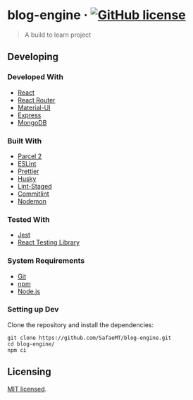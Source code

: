 # blog-engine &middot; [![GitHub license](https://img.shields.io/badge/license-MIT-blue.svg?style=flat-square)](LICENSE)

> A build to learn project

## Developing

### Developed With

- [React](https://reactjs.org/)
- [React Router](https://reactrouter.com/)
- [Material-UI](https://material-ui.com/)
- [Express](https://expressjs.com/)
- [MongoDB](https://www.mongodb.com/)

### Built With
- [Parcel 2](https://v2.parceljs.org/)
- [ESLint](https://eslint.org/)
- [Prettier](https://prettier.io/)
- [Husky](https://typicode.github.io/husky/#/)
- [Lint-Staged](https://github.com/okonet/lint-staged#readme)
- [Commitlint](https://commitlint.js.org/#/)
- [Nodemon](https://nodemon.io/)

### Tested With

- [Jest](https://jestjs.io/)
- [React Testing Library](https://testing-library.com/docs/react-testing-library/intro/)

### System Requirements

- [Git](https://git-scm.com/)
- [npm](https://www.npmjs.com/)
- [Node.js](https://nodejs.org/)

### Setting up Dev

Clone the repository and install the dependencies:

```shell
git clone https://github.com/SafaeMT/blog-engine.git
cd blog-engine/
npm ci
```

## Licensing

[MIT licensed](LICENSE).
